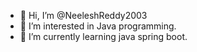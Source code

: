 - 👋 Hi, I’m @NeeleshReddy2003
- 👀 I’m interested in Java programming.
- 🌱 I’m currently learning java spring boot.

<!---
NeeleshReddy2003/NeeleshReddy2003 is a ✨ special ✨ repository because its `README.md` (this file) appears on your GitHub profile.
You can click the Preview link to take a look at your changes.
--->

